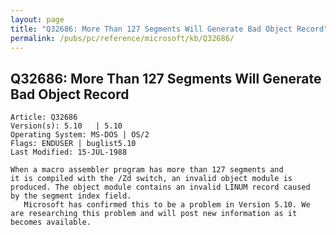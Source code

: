 ```yaml
---
layout: page
title: "Q32686: More Than 127 Segments Will Generate Bad Object Record"
permalink: /pubs/pc/reference/microsoft/kb/Q32686/
---
```


## Q32686: More Than 127 Segments Will Generate Bad Object Record

	Article: Q32686
	Version(s): 5.10   | 5.10
	Operating System: MS-DOS | OS/2
	Flags: ENDUSER | buglist5.10
	Last Modified: 15-JUL-1988
	
	When a macro assembler program has more than 127 segments and
	it is compiled with the /Zd switch, an invalid object module is
	produced. The object module contains an invalid LINUM record caused
	by the segment index field.
	   Microsoft has confirmed this to be a problem in Version 5.10. We
	are researching this problem and will post new information as it
	becomes available.
